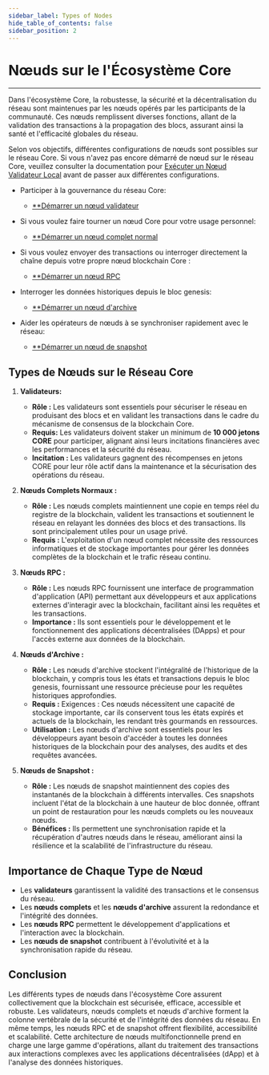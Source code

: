 ```yaml
---
sidebar_label: Types of Nodes
hide_table_of_contents: false
sidebar_position: 2
---
```


# Nœuds sur le l'Écosystème Core

---

Dans l'écosystème Core, la robustesse, la sécurité et la décentralisation du réseau sont maintenues par les nœuds opérés par les participants de la communauté. Ces nœuds remplissent diverses fonctions, allant de la validation des transactions à la propagation des blocs, assurant ainsi la santé et l'efficacité globales du réseau.

Selon vos objectifs, différentes configurations de nœuds sont possibles sur le réseau Core. Si vous n'avez pas encore démarré de nœud sur le réseau Core, veuillez consulter la documentation pour [Exécuter un Nœud Validateur Local](./validator/setting-up-validator.md) avant de passer aux différentes configurations.

- Participer à la gouvernance du réseau Core:

    - [\*\*Démarrer un nœud validateur](./config/validator-node-config.md)

- Si vous voulez faire tourner un nœud Core pour votre usage personnel:
    - [\*\*Démarrer un nœud complet normal](./config/full-node.md)

- Si vous voulez envoyer des transactions ou interroger directement la chaîne depuis votre propre nœud blockchain Core :

    - [\*\*Démarrer un nœud RPC](./config/rpc-node-config.md)

- Interroger les données historiques depuis le bloc genesis:

    - [\*\*Démarrer un nœud d'archive](./config/archive-node-config.md)

- Aider les opérateurs de nœuds à se synchroniser rapidement avec le réseau:

    - [\*\*Démarrer un nœud de snapshot](./config/snapshot-node-config.md)

## Types de Nœuds sur le Réseau Core

1. **Validateurs:**
    - **Rôle :** Les validateurs sont essentiels pour sécuriser le réseau en produisant des blocs et en validant les transactions dans le cadre du mécanisme de consensus de la blockchain Core.
    - **Requis:** Les validateurs doivent staker un minimum de **10 000 jetons CORE** pour participer, alignant ainsi leurs incitations financières avec les performances et la sécurité du réseau.
    - **Incitation :** Les validateurs gagnent des récompenses en jetons CORE pour leur rôle actif dans la maintenance et la sécurisation des opérations du réseau.

2. **Nœuds Complets Normaux :**
    - **Rôle :** Les nœuds complets maintiennent une copie en temps réel du registre de la blockchain, valident les transactions et soutiennent le réseau en relayant les données des blocs et des transactions. Ils sont principalement utiles pour un usage privé.
    - **Requis :** L'exploitation d'un nœud complet nécessite des ressources informatiques et de stockage importantes pour gérer les données complètes de la blockchain et le trafic réseau continu.

3. **Nœuds RPC :**
    - **Rôle :** Les nœuds RPC fournissent une interface de programmation d'application (API) permettant aux développeurs et aux applications externes d'interagir avec la blockchain, facilitant ainsi les requêtes et les transactions.
    - **Importance :** Ils sont essentiels pour le développement et le fonctionnement des applications décentralisées (DApps) et pour l'accès externe aux données de la blockchain.

4. **Nœuds d'Archive :**
    - **Rôle :** Les nœuds d'archive stockent l'intégralité de l'historique de la blockchain, y compris tous les états et transactions depuis le bloc genesis, fournissant une ressource précieuse pour les requêtes historiques approfondies.
    - **Requis :** Exigences : Ces nœuds nécessitent une capacité de stockage importante, car ils conservent tous les états expirés et actuels de la blockchain, les rendant très gourmands en ressources.
    - **Utilisation :** Les nœuds d'archive sont essentiels pour les développeurs ayant besoin d'accéder à toutes les données historiques de la blockchain pour des analyses, des audits et des requêtes avancées.

5. **Nœuds de Snapshot :**
    - **Rôle :** Les nœuds de snapshot maintiennent des copies des instantanés de la blockchain à différents intervalles. Ces snapshots incluent l'état de la blockchain à une hauteur de bloc donnée, offrant un point de restauration pour les nœuds complets ou les nouveaux nœuds.
    - **Bénéfices :** Ils permettent une synchronisation rapide et la récupération d'autres nœuds dans le réseau, améliorant ainsi la résilience et la scalabilité de l'infrastructure du réseau.

## Importance de Chaque Type de Nœud

- Les **validateurs** garantissent la validité des transactions et le consensus du réseau.
- Les **nœuds complets** et les **nœuds d'archive** assurent la redondance et l'intégrité des données.
- Les **nœuds RPC** permettent le développement d'applications et l'interaction avec la blockchain.
- Les **nœuds de snapshot** contribuent à l'évolutivité et à la synchronisation rapide du réseau.

## Conclusion

Les différents types de nœuds dans l'écosystème Core assurent collectivement que la blockchain est sécurisée, efficace, accessible et robuste. Les validateurs, nœuds complets et nœuds d'archive forment la colonne vertébrale de la sécurité et de l'intégrité des données du réseau. En même temps, les nœuds RPC et de snapshot offrent flexibilité, accessibilité et scalabilité. Cette architecture de nœuds multifonctionnelle prend en charge une large gamme d'opérations, allant du traitement des transactions aux interactions complexes avec les applications décentralisées (dApp) et à l'analyse des données historiques.